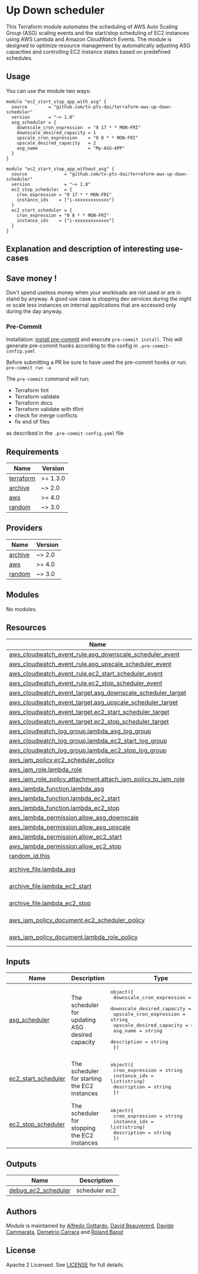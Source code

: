 # Up Down scheduler

This Terraform module automates the scheduling of AWS Auto Scaling Group (ASG) scaling events and the start/stop scheduling of EC2 instances using AWS Lambda and Amazon CloudWatch Events. The module is designed to optimize resource management by automatically adjusting ASG capacities and controlling EC2 instance states based on predefined schedules.

## Usage

You can use the module two ways:

```hcl
module "ec2_start_stop_app_with_asg" {
  source        = "github.com/tx-pts-dai/terraform-aws-up-down-scheduler"
  version       = "~> 1.0"
  asg_scheduler = {
    downscale_cron_expression  = "0 17 * * MON-FRI"
    downscale_desired_capacity = 1
    upscale_cron_expression    = "0 8 * * MON-FRI"
    upscale_desired_capacity   = 2
    asg_name                   = "My-ASG-APP"
  }
}

module "ec2_start_stop_app_without_asg" {
  source              = "github.com/tx-pts-dai/terraform-aws-up-down-scheduler"
  version             = "~> 1.0"
  ec2_stop_scheduler  = {
    cron_expression = "0 17 * * MON-FRI"
    instance_ids    = ["i-xxxxxxxxxxxxx"]
  }
  ec2_start_scheduler = {
    cron_expression = "0 8 * * MON-FRI"
    instance_ids    = ["i-xxxxxxxxxxxxx"]
  }
}
```

## Explanation and description of interesting use-cases

## Save money !
Don't spend useless money when your workloads are not used or are in stand by anyway. A good use case is stopping dev services during the night or scale less instances on internal applications that are accessed only during the day anyway.

### Pre-Commit

Installation: [install pre-commit](https://pre-commit.com/) and execute `pre-commit install`. This will generate pre-commit hooks according to the config in `.pre-commit-config.yaml`

Before submitting a PR be sure to have used the pre-commit hooks or run: `pre-commit run -a`

The `pre-commit` command will run:

- Terraform fmt
- Terraform validate
- Terraform docs
- Terraform validate with tflint
- check for merge conflicts
- fix end of files

as described in the `.pre-commit-config.yaml` file

<!-- BEGINNING OF PRE-COMMIT-TERRAFORM DOCS HOOK -->
## Requirements

| Name | Version |
|------|---------|
| <a name="requirement_terraform"></a> [terraform](#requirement\_terraform) | >= 1.3.0 |
| <a name="requirement_archive"></a> [archive](#requirement\_archive) | ~> 2.0 |
| <a name="requirement_aws"></a> [aws](#requirement\_aws) | >= 4.0 |
| <a name="requirement_random"></a> [random](#requirement\_random) | ~> 3.0 |

## Providers

| Name | Version |
|------|---------|
| <a name="provider_archive"></a> [archive](#provider\_archive) | ~> 2.0 |
| <a name="provider_aws"></a> [aws](#provider\_aws) | >= 4.0 |
| <a name="provider_random"></a> [random](#provider\_random) | ~> 3.0 |

## Modules

No modules.

## Resources

| Name | Type |
|------|------|
| [aws_cloudwatch_event_rule.asg_downscale_scheduler_event](https://registry.terraform.io/providers/hashicorp/aws/latest/docs/resources/cloudwatch_event_rule) | resource |
| [aws_cloudwatch_event_rule.asg_upscale_scheduler_event](https://registry.terraform.io/providers/hashicorp/aws/latest/docs/resources/cloudwatch_event_rule) | resource |
| [aws_cloudwatch_event_rule.ec2_start_scheduler_event](https://registry.terraform.io/providers/hashicorp/aws/latest/docs/resources/cloudwatch_event_rule) | resource |
| [aws_cloudwatch_event_rule.ec2_stop_scheduler_event](https://registry.terraform.io/providers/hashicorp/aws/latest/docs/resources/cloudwatch_event_rule) | resource |
| [aws_cloudwatch_event_target.asg_downscale_scheduler_target](https://registry.terraform.io/providers/hashicorp/aws/latest/docs/resources/cloudwatch_event_target) | resource |
| [aws_cloudwatch_event_target.asg_upscale_scheduler_target](https://registry.terraform.io/providers/hashicorp/aws/latest/docs/resources/cloudwatch_event_target) | resource |
| [aws_cloudwatch_event_target.ec2_start_scheduler_target](https://registry.terraform.io/providers/hashicorp/aws/latest/docs/resources/cloudwatch_event_target) | resource |
| [aws_cloudwatch_event_target.ec2_stop_scheduler_target](https://registry.terraform.io/providers/hashicorp/aws/latest/docs/resources/cloudwatch_event_target) | resource |
| [aws_cloudwatch_log_group.lambda_asg_log_group](https://registry.terraform.io/providers/hashicorp/aws/latest/docs/resources/cloudwatch_log_group) | resource |
| [aws_cloudwatch_log_group.lambda_ec2_start_log_group](https://registry.terraform.io/providers/hashicorp/aws/latest/docs/resources/cloudwatch_log_group) | resource |
| [aws_cloudwatch_log_group.lambda_ec2_stop_log_group](https://registry.terraform.io/providers/hashicorp/aws/latest/docs/resources/cloudwatch_log_group) | resource |
| [aws_iam_policy.ec2_scheduler_policy](https://registry.terraform.io/providers/hashicorp/aws/latest/docs/resources/iam_policy) | resource |
| [aws_iam_role.lambda_role](https://registry.terraform.io/providers/hashicorp/aws/latest/docs/resources/iam_role) | resource |
| [aws_iam_role_policy_attachment.attach_iam_policy_to_iam_role](https://registry.terraform.io/providers/hashicorp/aws/latest/docs/resources/iam_role_policy_attachment) | resource |
| [aws_lambda_function.lambda_asg](https://registry.terraform.io/providers/hashicorp/aws/latest/docs/resources/lambda_function) | resource |
| [aws_lambda_function.lambda_ec2_start](https://registry.terraform.io/providers/hashicorp/aws/latest/docs/resources/lambda_function) | resource |
| [aws_lambda_function.lambda_ec2_stop](https://registry.terraform.io/providers/hashicorp/aws/latest/docs/resources/lambda_function) | resource |
| [aws_lambda_permission.allow_asg_downscale](https://registry.terraform.io/providers/hashicorp/aws/latest/docs/resources/lambda_permission) | resource |
| [aws_lambda_permission.allow_asg_upscale](https://registry.terraform.io/providers/hashicorp/aws/latest/docs/resources/lambda_permission) | resource |
| [aws_lambda_permission.allow_ec2_start](https://registry.terraform.io/providers/hashicorp/aws/latest/docs/resources/lambda_permission) | resource |
| [aws_lambda_permission.allow_ec2_stop](https://registry.terraform.io/providers/hashicorp/aws/latest/docs/resources/lambda_permission) | resource |
| [random_id.this](https://registry.terraform.io/providers/hashicorp/random/latest/docs/resources/id) | resource |
| [archive_file.lambda_asg](https://registry.terraform.io/providers/hashicorp/archive/latest/docs/data-sources/file) | data source |
| [archive_file.lambda_ec2_start](https://registry.terraform.io/providers/hashicorp/archive/latest/docs/data-sources/file) | data source |
| [archive_file.lambda_ec2_stop](https://registry.terraform.io/providers/hashicorp/archive/latest/docs/data-sources/file) | data source |
| [aws_iam_policy_document.ec2_scheduler_policy](https://registry.terraform.io/providers/hashicorp/aws/latest/docs/data-sources/iam_policy_document) | data source |
| [aws_iam_policy_document.lambda_role_policy](https://registry.terraform.io/providers/hashicorp/aws/latest/docs/data-sources/iam_policy_document) | data source |

## Inputs

| Name | Description | Type | Default | Required |
|------|-------------|------|---------|:--------:|
| <a name="input_asg_scheduler"></a> [asg\_scheduler](#input\_asg\_scheduler) | The scheduler for updating ASG desired capacity | <pre>object({<br>    downscale_cron_expression  = string<br>    downscale_desired_capacity = number<br>    upscale_cron_expression    = string<br>    upscale_desired_capacity   = number<br>    asg_name                   = string<br>    description                = string<br>  })</pre> | `null` | no |
| <a name="input_ec2_start_scheduler"></a> [ec2\_start\_scheduler](#input\_ec2\_start\_scheduler) | The scheduler for starting the EC2 instances | <pre>object({<br>    cron_expression = string<br>    instance_ids    = list(string)<br>    description     = string<br>  })</pre> | `null` | no |
| <a name="input_ec2_stop_scheduler"></a> [ec2\_stop\_scheduler](#input\_ec2\_stop\_scheduler) | The scheduler for stopping the EC2 instances | <pre>object({<br>    cron_expression = string<br>    instance_ids    = list(string)<br>    description     = string<br>  })</pre> | `null` | no |

## Outputs

| Name | Description |
|------|-------------|
| <a name="output_debug_ec2_scheduler"></a> [debug\_ec2\_scheduler](#output\_debug\_ec2\_scheduler) | scheduler ec2 |
<!-- END OF PRE-COMMIT-TERRAFORM DOCS HOOK -->

## Authors

Module is maintained by [Alfredo Gottardo](https://github.com/AlfGot), [David Beauvererd](https://github.com/Davidoutz), [Davide Cammarata](https://github.com/DCamma), [Demetrio Carrara](https://github.com/sgametrio) and [Roland Bapst](https://github.com/rbapst-tamedia)

## License

Apache 2 Licensed. See [LICENSE](< link to license file >) for full details.
